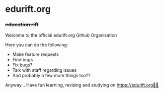 # edurift.org
### ~~education rift~~
Welcome to the official edurift.org Github Organisation

Here you can do the following:
- Make feature requests
- Find bugs
- Fix bugs?
- Talk with staff regarding issues
- And probably a few more things too??

Anyway... Have fun learning, revising and studying on https://edurift.org🥳🥳
